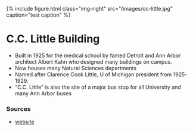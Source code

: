 ---
---

{% include figure.html class="img-right" src="/images/cc-little.jpg" caption="test caption" %}

# C.C. Little Building
- Built in 1925 for the medical school by famed Detroit and Ann Arbor architect Albert Kahn who designed many buildings on campus.
- Now houses many Natural Sciences departments
- Named after Clarence Cook Little, U of Michigan president from 1925-1929.
- “C.C. Little” is also the site of a major bus stop for all University and many Ann Arbor buses

### Sources
- [website](http://sites.lsa.umich.edu/greekcampus/centralcampus/cc-little-building/)

